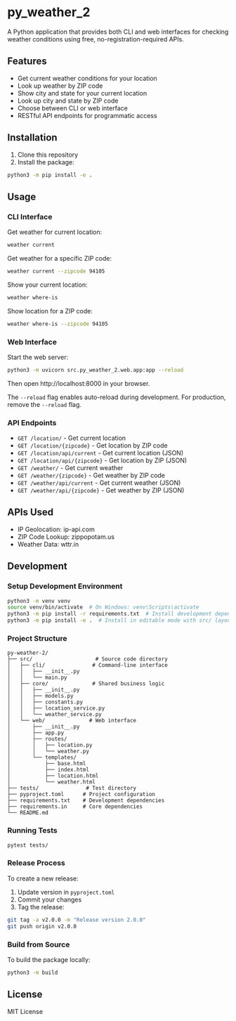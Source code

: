 # py_weather_2

A Python application that provides both CLI and web interfaces for checking weather conditions using free, no-registration-required APIs.

## Features

- Get current weather conditions for your location
- Look up weather by ZIP code
- Show city and state for your current location
- Look up city and state by ZIP code
- Choose between CLI or web interface
- RESTful API endpoints for programmatic access

## Installation

1. Clone this repository
2. Install the package:
```bash
python3 -m pip install -e .
```

## Usage

### CLI Interface

Get weather for current location:
```bash
weather current
```

Get weather for a specific ZIP code:
```bash
weather current --zipcode 94105
```

Show your current location:
```bash
weather where-is
```

Show location for a ZIP code:
```bash
weather where-is --zipcode 94105
```

### Web Interface

Start the web server:
```bash
python3 -m uvicorn src.py_weather_2.web.app:app --reload
```

Then open http://localhost:8000 in your browser.

The `--reload` flag enables auto-reload during development. For production, remove the `--reload` flag.

### API Endpoints

- `GET /location/` - Get current location
- `GET /location/{zipcode}` - Get location by ZIP code
- `GET /location/api/current` - Get current location (JSON)
- `GET /location/api/{zipcode}` - Get location by ZIP (JSON)
- `GET /weather/` - Get current weather
- `GET /weather/{zipcode}` - Get weather by ZIP code
- `GET /weather/api/current` - Get current weather (JSON)
- `GET /weather/api/{zipcode}` - Get weather by ZIP (JSON)

## APIs Used

- IP Geolocation: ip-api.com
- ZIP Code Lookup: zippopotam.us
- Weather Data: wttr.in

## Development

### Setup Development Environment
```bash
python3 -m venv venv
source venv/bin/activate  # On Windows: venv\Scripts\activate
python3 -m pip install -r requirements.txt  # Install development dependencies
python3 -m pip install -e .  # Install in editable mode with src/ layout
```

### Project Structure
```
py-weather-2/
├── src/                    # Source code directory
│   ├── cli/               # Command-line interface
│   │   ├── __init__.py
│   │   └── main.py
│   ├── core/              # Shared business logic
│   │   ├── __init__.py
│   │   ├── models.py
│   │   ├── constants.py
│   │   ├── location_service.py
│   │   └── weather_service.py
│   └── web/              # Web interface
│       ├── __init__.py
│       ├── app.py
│       ├── routes/
│       │   ├── location.py
│       │   └── weather.py
│       └── templates/
│           ├── base.html
│           ├── index.html
│           ├── location.html
│           └── weather.html
├── tests/               # Test directory
├── pyproject.toml      # Project configuration
├── requirements.txt    # Development dependencies
├── requirements.in     # Core dependencies
└── README.md
```

### Running Tests
```bash
pytest tests/
```

### Release Process
To create a new release:
1. Update version in `pyproject.toml`
2. Commit your changes
3. Tag the release:
```bash
git tag -a v2.0.0 -m "Release version 2.0.0"
git push origin v2.0.0
```

### Build from Source
To build the package locally:
```bash
python3 -m build
```

## License

MIT License